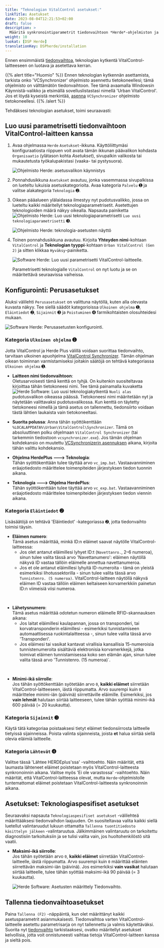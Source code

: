 ```yaml
---
title: "Teknologian VitalControl asetukset:"
linkTitle: Asetukset
date: 2023-08-04T12:21:53+02:00
draft: false
description: >
  Määritä synkronointiparametrit tiedonvaihtoon *Herde*-ohjelmiston ja VitalControl-laitteen välillä.
weight: 10
luokat: [DSP Herde]
translationKey: DSPherde/installation
---
```

Ennen ensimmäistä [tiedonvaihtoa](../data-exchange/), teknologian kytkentä VitalControl-laitteeseen on luotava ja asetettava kerran.

{{% alert title="Huomio" %}}
Ennen teknologian kytkennän asettamista, tarkista onko 'VCSynchronizer' ohjelmisto asennettu tietokoneellesi; tämä ohjelmisto on välttämätön tiedonvaihtoon. Tee tämä avaamalla Windowsin Käynnistä-valikko ja etsimällä sovelluslistastasi nimellä 'Urban VitalControl'. Jos et löydä kyseistä merkintää, [asenna](../../vcsynchronizer/installation/) `VCSynchronizer` ohjelmisto tietokoneellesi.
{{% /alert %}}

Tehdäksesi teknologian asetukset, toimi seuraavasti:

## Luo uusi parametrisetti tiedonvaihtoon VitalControl-laitteen kanssa

1. Avaa ohjelmassa `Herde` `Asetukset`-ikkuna. Käyttöliittymäsi konfiguraatiosta riippuen voit avata tämän ikkunan päävalikon kohdasta `Organisaatio` (ylätason kohta _Asetukset_), sivupalkin valikosta tai mukautetusta työkalupakistasi (vaaka- tai pystysuora).

   ![Ohjelmisto Herde: asetusvalikon käynnistys](../screenshots/settings.png "Herde: kutsu Asetukset")

1. Ponnahdusikkuna `Asetukset` avautuu, jonka vasemmassa sivupalkissa on lueteltu lukuisia asetuskategorioita. Avaa kategoria `Palvelu` ➊ ja valitse alakategoria `Teknologia` ➋.

1. Oikean pääalueen ylälaidassa ilmestyy nyt pudotusvalikko, jossa on lueteltu kaikki määritellyt teknologiaparametrisetit. Asetettujen teknologioiden määrä näkyy oikealla. Napsauta painiketta ![Ohjelmisto Herde: Luo uusi teknologiaparametrisetti](/icons/new.png "Herde: Luo Teknologiakytkentä") `Luo uusi teknologiaparametrisetti` ➌.

   ![Ohjelmisto Herde: teknologia-asetusten näyttö](../screenshots/settings-technology.png "Herde: Teknologia-asetukset")

1. Toinen ponnahdusikkuna avautuu. Kirjoita **Yhteyden nimi**-kohtaan `VitalControl` ja **Teknologian tyyppi**-kohtaan `Urban VitalControl (Gen 2)` ja sitten klikkaa `Hyväksy`-painiketta.

   ![Software Herde: Luo uusi parametrisetti VitalControl-laitteelle](../screenshots/new-technology.png "Luo uusi teknologia: VitalControl").

   Parametrisetti teknologialle `VitalControl` on nyt luotu ja se on määritettävä seuraavissa vaiheissa.

## Konfigurointi: Perusasetukset

Aluksi välilehti `Perusasetukset` on valittuna näytöllä, kuten alla olevasta kuvasta näkyy. Tee siellä säädöt kategorioissa `Ulkoinen ohjelma` ➊, `Eläintiedot` ➋, `Sijainnit` ➌ ja `Poistuminen` ➍ farmikohtaisten olosuhteidesi mukaan.

   ![Software Herde: Perusasetusten konfigurointi](../screenshots/basic-settings.png "Teknologia VitalControl: Perusasetukset").
   
### Kategoria `Ulkoinen ohjelma` ➊

Jotta VitalControl ja Herde Plus välillä voidaan suorittaa tiedonvaihto, tarvitaan ulkoinen apuohjelma [VitalControl Synchronizer](../../vcsynchronizer). Tämän ohjelman oikean toiminnan varmistamiseksi joitakin säätöjä on tehtävä kategoriassa `Ulkoinen ohjelma` ➊.

- **Laitteen nimi tiedonvaihtoon**:  
  Oletusarvoisesti tämä kenttä on tyhjä. On kuitenkin suositeltavaa kirjoittaa tähän tietokoneesi nimi. Tee tämä painamalla kuvaketta ![Herde Software: Luo uusi teknologiakytkentä](/icons/arrow-down.png "Herde: Luo teknologiakytkentä") `Nuoli alas` pudotusvalikon oikeassa päässä. Tietokoneesi nimi määritetään nyt ja näytetään valittavaksi pudotusvalikossa. Kun kenttä on täytetty tietokoneesi nimellä ja tämä asetus on tallennettu, tiedonsiirto voidaan tästä lähtien laukaista vain tietokoneeltasi.

- **Suorita polussa**:
  Anna tähän syöttökenttään `%LOCALAPPDATA%\Urban\VitalControl\Synchronizer`. Tämä on absoluuttinen polku ohjelmaan `VitalControl Synchronizer` (tai tarkemmin tiedostoon `vcsynchronizer.exe`). Jos tämän ohjelman kohdekansio on muutettu [VCSynchronizerin asennuksen](../../vcsynchronizer/installation) aikana, kirjoita tähän valittu kohdekansio.

- **Ohjelma HerdePlus 🡒 Teknologia**:  
  Tähän syöttökenttään tulee täyttää arvo `vc_imp.bat`. Vastaavanniminen eräajotiedosto määrittelee toimenpiteiden järjestyksen tiedon tuonnin aikana.

- **Teknologia 🡒 Ohjelma HerdePlus**:  
  Tähän syöttökenttään tulee täyttää arvo `vc_exp.bat`. Vastaavanniminen eräajotiedosto määrittelee toimenpiteiden järjestyksen tiedon viennin aikana.

### Kategoria `Eläintiedot` ➋

Lisäsäätöjä on tehtävä 'Eläintiedot' -kategoriassa ➋, jotta tiedonvaihto toimisi täysin.

- **Eläimen numero**:  
  Tämä asetus määrittää, minkä ID:n eläimet saavat näytölle VitalControl-laitteessa:
  - Jos olet antanut eläimillesi lyhyet ID:t (`Navettanro.`, 2–6 numeroa), sinun tulee valita tässä arvo 'Navettanumero': eläimen näytöllä näkyvä ID vastaa tällöin eläimelle annettua navettanumeroa.
  - Jos et ole antanut eläimillesi lyhyitä ID-numeroita - tämä on yleistä esimerkiksi lihotussektorilla - sinun tulee valita tässä arvo `Tunnistenro. (5 numeroa)`. VitalControl-laitteen näytöllä näkyvä eläimen ID vastaa tällöin eläimen keltaiseen korvamerkkiin painetun ID:n viimeisiä viisi numeroa.
  
<br>

- **Lähetysnumero**:  
  Tämä asetus määrittää odotetun numeron eläimelle RFID-skannauksen aikana:  
  - Jos laitat eläimillesi kaulapannan, jossa on transponderi, tai korvatransponderin eläimillesi - esimerkiksi tunnistamiseen automaattisessa ruokintalaitteessa -, sinun tulee valita tässä arvo 'Transponderi'.
  - Jos eläimesi tai vasikat kantavat virallisia kansallisia 15-numeroisia tunnistenumeroita sisältäviä elektronisia korvamerkkejä, jotka toimivat eläimen tunnistamisessa koko sen elämän ajan, sinun tulee valita tässä arvo 'Tunnistenro. (15 numeroa)`.

<br>

- **Minimi-ikä siirrolle**:  
  Jos tähän syöttökenttään syötetään arvo `0`, **kaikki eläimet** siirretään VitalControl-laitteeseen, iästä riippumatta. Arvo suurempi kuin `0` määrittelee minimi-iän (päivinä) siirrettäville eläimille. Esimerkiksi, jos **vain lehmät** halutaan siirtää laitteeseen, tulee tähän syöttää minimi-ikä 600 päivää (= 20 kuukautta).

### Kategoria `Sijainnit` ➌

Käytä tätä kategoriaa poistaaksesi tietyt eläimet tiedonsiirrosta laitteelle tietyissä sijainneissa. Poista valinta sijainneista, joista **et** halua siirtää siellä olevia eläimiä laitteelle.

### Kategoria `Lähtevät` ➍

Valitse tässä 'Lähtee HERDEplus'ssa' -vaihtoehto. Näin määrität, että laumasta lähteneet eläimet poistetaan myös VitalControl-laitteesta synkronoinnin aikana.
Valitse myös 'Ei ole varastossa' -vaihtoehto. Näin määrität, että VitalControl-laitteessa olevat, mutta `Herde`-ohjelmistolle tuntemattomat eläimet poistetaan VitalControl-laitteesta synkronoinnin aikana.

## Asetukset: Teknologiaspesifiset asetukset

Seuraavaksi napsauta `Teknologiaspesifiset asetukset` -välilehteä määrittääksesi tiedonvaihdon laajuuden. On suositeltavaa valita kaikki siellä luetellut valintaruudut lukuun ottamatta `Tallenna tuontitiedosto käsittelyn jälkeen` -valintaruutua. Jälkimmäinen valintaruutu on tarkoitettu diagnostisiin tarkoituksiin ja se tulisi valita vain, jos huoltohenkilöstö sitä vaatii.

- **Maksimi-ikä siirrolle**:  
  Jos tähän syötetään arvo `0`, **kaikki eläimet** siirretään VitalControl-laitteelle, iästä riippumatta. Arvo suurempi kuin `0` määrittää eläinten siirrettävän maksimi-iän (päivinä). Jos esimerkiksi **vain vasikat** halutaan siirtää laitteelle, tulee tähän syöttää maksimi-ikä 90 päivää (= 3 kuukautta).

   ![Herde Software: Asetusten määrittely Tiedonvaihto](../screenshots/technology-specific-settings.png "Tiedonvaihto: spesifiset asetukset").

## Tallenna tiedonvaihtoasetukset

Paina `Tallenna (F2)` -näppäintä, kun olet määrittänyt kaikki asetusparametrit asianmukaisesti. Tiedonvaihtoa varten VitalControl-laitteelle asetettu parametrisarja on nyt tallennettu ja valmis käytettäväksi.  
Suorita nyt [tiedonvaihto](../data-exchange/) tarkistaaksesi, ovatko määritellyt asetukset kelvollisia, jotta voit onnistuneesti vaihtaa tietoja VitalControl-laitteen kanssa ja sieltä pois.
